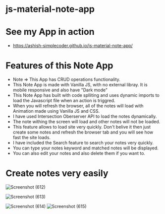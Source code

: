 # js-material-note-app

# See my App in action 
- https://ashish-simplecoder.github.io/js-material-note-app/

# Features of this Note App

* Note => This App has CRUD operations functionality.
* This Note App is made with Vanilla JS, with no external libray. It is mobile responsive and also have "Dark mode"
* This Note App has built with code splliting and uses dynamic imports to load the Javascript file when an action is triggred.
* When you will refresh the browser, all of the notes will load with Animation made using Vanilla JS and CSS.
* I have used Intersection Oberserver API to load the notes dynamically.
*  The note withing the screen will load and other notes will not be loaded.
*  This feature allows to load site very quickly. Don't belive it then just create some notes and refresh the browser tab and you will see how fast the site loads.
*  I have included the Search feature to search your notes very quickly.
*  You can type your notes keyword and matched notes will be displayed.
*  You can also edit your notes and also delete them if you want to.

# Create notes very easily

![Screenshot (612)](https://user-images.githubusercontent.com/62009244/140528481-2c2721b0-e046-4718-af7a-a48e21d9e549.png)



![Screenshot (613)](https://user-images.githubusercontent.com/62009244/140530179-805baa6f-881d-4fb9-8331-9e9ed0c0352a.png)





![Screenshot (614)](https://user-images.githubusercontent.com/62009244/140530188-e87ef4a6-98a4-4a30-a858-fe216f95c5c8.png)
![Screenshot (615)](https://user-images.githubusercontent.com/62009244/140530199-a6b226b3-1f63-45f1-9322-0f76530f7199.png)
